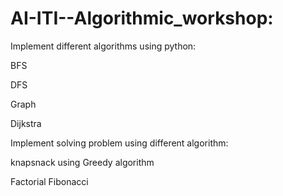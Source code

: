 # AI-ITI--Algorithmic_workshop:
Implement different algorithms using python: 

BFS 

DFS

Graph

Dijkstra

Implement solving problem using different algorithm:

knapsnack using Greedy algorithm

Factorial Fibonacci
